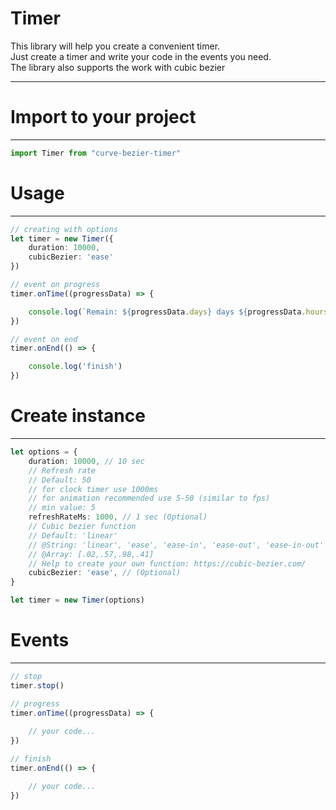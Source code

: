 # Timer

This library will help you create a convenient timer. <br>
Just create a timer and write your code in the events you need. <br>
The library also supports the work with cubic bezier

<hr>

# Import to your project 
<hr>

```typescript
import Timer from "curve-bezier-timer"
```

# Usage
<hr>

```typescript
// creating with options
let timer = new Timer({
    duration: 10000,
    cubicBezier: 'ease'
})

// event on progress
timer.onTime((progressData) => {

    console.log(`Remain: ${progressData.days} days ${progressData.hours}:${progressData.minutes}:${progressData.seconds}:${progressData.ms} (total: ${progressData.progress}%)`)
})

// event on end
timer.onEnd(() => {

    console.log('finish')
})

```

# Create instance
<hr>

```typescript
let options = {
    duration: 10000, // 10 sec
    // Refresh rate
    // Default: 50
    // for clock timer use 1000ms
    // for animation recommended use 5-50 (similar to fps)
    // min value: 5
    refreshRateMs: 1000, // 1 sec (Optional)
    // Сubic bezier function 
    // Default: 'linear'
    // @String: 'linear', 'ease', 'ease-in', 'ease-out', 'ease-in-out' 
    // @Array: [.02,.57,.98,.41]
    // Help to create your own function: https://cubic-bezier.com/ 
    cubicBezier: 'ease', // (Optional)
}

let timer = new Timer(options)
```

# Events
<hr>

```typescript
// stop
timer.stop()

// progress
timer.onTime((progressData) => {
    
    // your code...
})

// finish
timer.onEnd(() => {

    // your code...
})
```